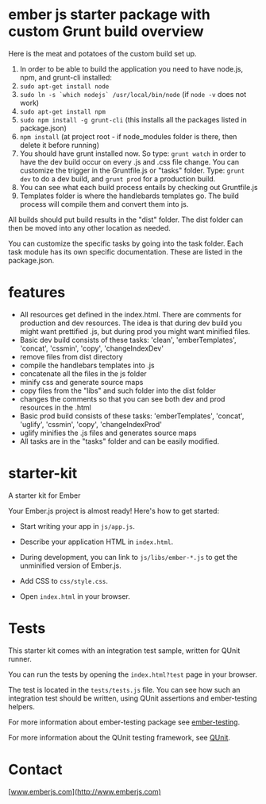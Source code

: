 ember js starter package with custom Grunt build overview
===========

Here is the meat and potatoes of the custom build set up.

1.  In order to be able to build the application you need to have node.js, npm, and grunt-cli installed:
  1. ````sudo apt-get install node````
  2. ````sudo ln -s `which nodejs` /usr/local/bin/node```` (if ````node -v```` does not work)
  3. ````sudo apt-get install npm````
  4. ````sudo npm install -g grunt-cli```` (this installs all the packages listed in package.json)
  5. ````npm install```` (at project root - if node_modules folder is there, then delete it before running)
2.  You should have grunt installed now.  So type: ````grunt watch```` in order to have the dev build occur on every .js and .css file change.  You can customize the trigger in the Gruntfile.js or "tasks" folder.
Type: ````grunt dev```` to do a dev build, and ````grunt prod```` for a production build.
3.  You can see what each build process entails by checking out Gruntfile.js
4.  Templates folder is where the handlebards templates go.  The build process will compile them and convert them into js.

All builds should put build results in the "dist" folder.  The dist folder can then be moved into any other location as needed.

You can customize the specific tasks by going into the task folder.  Each task module has its own specific documentation.  These are listed in the package.json.

features
==========

*  All resources get defined in the index.html.  There are comments for production and dev resources.  The idea is that during dev build you might want prettified .js, but during prod you might want minified files.
*  Basic dev build consists of these tasks: 'clean', 'emberTemplates', 'concat', 'cssmin', 'copy', 'changeIndexDev'
  *  remove files from dist directory
  *  compile the handlebars templates into .js
  *  concatenate all the files in the js folder
  *  minify css and generate source maps
  *  copy files from the "libs" and such folder into the dist folder
  *  changes the comments so that you can see both dev and prod resources in the .html
*  Basic prod build consists of these tasks: 'emberTemplates', 'concat', 'uglify', 'cssmin', 'copy', 'changeIndexProd'
  *  uglify minifies the .js files and generates source maps
*  All tasks are in the "tasks" folder and can be easily modified.


starter-kit
===========

A starter kit for Ember

Your Ember.js project is almost ready! Here's how to get started:

- Start writing your app in `js/app.js`.

- Describe your application HTML in `index.html`.

- During development, you can link to `js/libs/ember-*.js` to get the
  unminified version of Ember.js.

- Add CSS to `css/style.css`.

- Open `index.html` in your browser.

Tests
=====

This starter kit comes with an integration test sample, written for QUnit runner.

You can run the tests by opening the `index.html?test` page in your browser.

The test is located in the `tests/tests.js` file. You can see how such an
integration test should be written, using QUnit assertions and ember-testing helpers.

For more information about ember-testing package see [ember-testing](http://emberjs.com/guides/testing/integration/).

For more information about the QUnit testing framework, see [QUnit](http://qunitjs.com/).

Contact
====

[www.emberjs.com](http://www.emberjs.com)



